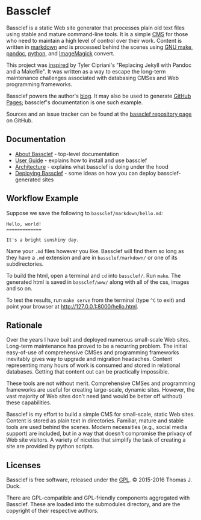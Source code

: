 
Bassclef
========

Bassclef is a static Web site generator that processes plain old text files using stable and mature command-line tools.  It is a simple [CMS] for those who need to maintain a high level of control over their work.  Content is written in [markdown] and is processed behind the scenes using [GNU make], [pandoc], [python], and [ImageMagick] convert.

This project was [inspired] by Tyler Cipriani's "Replacing Jekyll with Pandoc and a Makefile".  It was written as a way to escape the long-term maintenance challenges associated with databasing CMSes and Web programming frameworks.

Bassclef powers the author's [blog].  It may also be used to generate [GitHub Pages]; bassclef's documentation is one such example.

Sources and an issue tracker can be found at the [bassclef repository page] on GitHub.

[markdown]: https://daringfireball.net/projects/markdown/syntax 
[GNU make]: https://www.gnu.org/software/make/
[pandoc]: http://pandoc.org/
[python]: http://python.org/
[ImageMagick]: http://imagemagick.org/script/index.php
[CMS]: https://en.wikipedia.org/wiki/Content_management_system
[inspired]: https://tylercipriani.com/2014/05/13/replace-jekyll-with-pandoc-makefile.html
[blog]: http://tomduck.ca/
[GitHub Pages]: https://pages.github.com/
[bassclef repository page]: https://github.com/tomduck/bassclef/


Documentation
-------------

  * [About Bassclef] - top-level documentation
  * [User Guide] - explains how to install and use bassclef
  * [Architecture] - explains what bassclef is doing under the hood
  * [Deploying Bassclef] - some ideas on how you can deploy
    bassclef-generated sites

[About Bassclef]: https://tomduck.github.io/bassclef/
[User Guide]: https://tomduck.github.io/bassclef/bassclef-user-guide.html
[Architecture]: https://tomduck.github.io/bassclef/bassclef-architecture.html
[Deploying Bassclef]: https://tomduck.github.io/bassclef/deploying-bassclef.html


Workflow Example
----------------

Suppose we save the following to `bassclef/markdown/hello.md`:

~~~
Hello, world!
=============

It's a bright sunshiny day.
~~~

Name your `.md` files however you like.  Bassclef will find them so long as they have a `.md` extension and are in `bassclef/markdown/` or one of its subdirectories.

To build the html, open a terminal and `cd` into `bassclef/`.  Run `make`.  The generated html is saved in `bassclef/www/` along with all of the css, images and so on.

To test the results, run `make serve` from the terminal (type `^C` to exit) and point your browser at <http://127.0.0.1:8000/hello.html>.


Rationale
---------

Over the years I have built and deployed numerous small-scale Web sites.  Long-term maintenance has proved to be a recurring problem.  The initial easy-of-use of comprehensive CMSes and programming frameworks inevitably gives way to upgrade and migration headaches.  Content representing many hours of work is consumed and stored in relational databases.  Getting that content out can be practically impossible.

These tools are not without merit.  Comprehensive CMSes and programming frameworks are useful for creating large-scale, dynamic sites.  However, the vast majority of Web sites don't need (and would be better off without) these capabilities.

Bassclef is my effort to build a simple CMS for small-scale, static Web sites.  Content is stored as plain text in directories.  Familiar, mature and stable tools are used behind the scenes.  Modern necessities (e.g., social media support) are included, but in a way that doesn't compromise the privacy of Web site visitors.  A variety of niceties that simplify the task of creating a site are provided by python scripts.


Licenses
--------

Bassclef is free software, released under the [GPL]. © 2015-2016 Thomas J. Duck.

There are GPL-compatible and GPL-friendly components aggregated with Bassclef.  These are loaded into the submodules directory, and are the copyright of their respective authors.

[GPL]: https://www.gnu.org/copyleft/gpl.html
